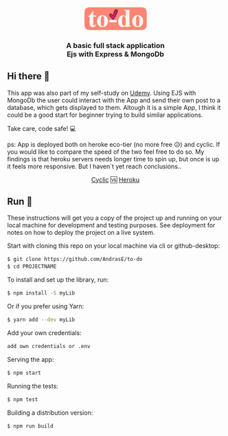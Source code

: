 <br>
<p align="center">
  <a href="https://andras-todo.cyclic.app/" target="_blank" rel="noopener noreferrer">
  <img src="https://github.com/AndrasE/raw-readme/blob/main/todo-readme-img.png?raw=true" width="145px">
  </a>
</p>
<h3 align="center">
 A basic full stack application
 <br> 
 Ejs with Express & MongoDb 
</h3>

## Hi there 👋

This app was also part of my self-study on <a href="https://www.udemy.com/course/the-complete-web-development-bootcamp" target="_blank" rel="noopener noreferrer">Udemy</a>. Using EJS with MongoDb the user could interact with the App and send their own post to a database, which gets displayed to them. Altough it is a simple App, I think it could be a good start for beginner trying to build similar applications. 

Take care, code safe! 💻

ps: App is deployed both on heroke eco-tier (no more free 😥) and cyclic. If you would like to compare the speed of the two feel free to do so. My findings is that heroku servers needs longer time to spin up, but once is up it feels more responsive. But I haven`t yet reach conclusions.. <br>
<p align="center">
<a href="https://andras-todo.cyclic.app/" target="_blank" rel="noopener noreferrer">Cyclic</a>   🆚   <a href="https://andras-todo.herokuapp.com/" target="_blank" rel="noopener noreferrer">Heroku</a>
</p>

## Run 🚀
These instructions will get you a copy of the project up and running on your local machine for development and testing purposes. See deployment for notes on how to deploy the project on a live system.

Start with cloning this repo on your local machine via cli or github-desktop:

```sh
$ git clone https://github.com/AndrasE/to-do
$ cd PROJECTNAME
```
To install and set up the library, run:
```sh
$ npm install -S myLib
```

Or if you prefer using Yarn:
```sh
$ yarn add --dev myLib
```

Add your own credentials:
```sh
add own credentials or .env
```
Serving the app:
```sh
$ npm start
```
Running the tests:
```sh
$ npm test
```
Building a distribution version:
```sh
$ npm run build
```
